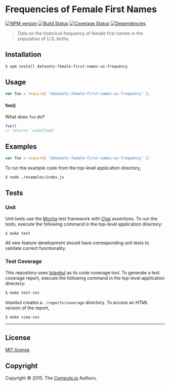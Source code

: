 Frequencies of Female First Names
===
[![NPM version][npm-image]][npm-url] [![Build Status][travis-image]][travis-url] [![Coverage Status][codecov-image]][codecov-url] [![Dependencies][dependencies-image]][dependencies-url]

> Data on the historical frequency of female first names in the population of U.S. births.


## Installation

``` bash
$ npm install datasets-female-first-names-us-frequency
```


## Usage

``` javascript
var foo = require( 'datasets-female-first-names-us-frequency' );
```

#### foo()

What does `foo` do?

``` javascript
foo()
// returns `undefined`
```


## Examples

``` javascript
var foo = require( 'datasets-female-first-names-us-frequency' );
```

To run the example code from the top-level application directory,

``` bash
$ node ./examples/index.js
```


## Tests

### Unit

Unit tests use the [Mocha](http://mochajs.org/) test framework with [Chai](http://chaijs.com) assertions. To run the tests, execute the following command in the top-level application directory:

``` bash
$ make test
```

All new feature development should have corresponding unit tests to validate correct functionality.


### Test Coverage

This repository uses [Istanbul](https://github.com/gotwarlost/istanbul) as its code coverage tool. To generate a test coverage report, execute the following command in the top-level application directory:

``` bash
$ make test-cov
```

Istanbul creates a `./reports/coverage` directory. To access an HTML version of the report,

``` bash
$ make view-cov
```


---
## License

[MIT license](http://opensource.org/licenses/MIT).


## Copyright

Copyright &copy; 2015. The [Compute.io](https://github.com/compute-io) Authors.


[npm-image]: http://img.shields.io/npm/v/datasets-female-first-names-us-frequency.svg
[npm-url]: https://npmjs.org/package/datasets-female-first-names-us-frequency

[travis-image]: http://img.shields.io/travis/datasets-io/female-first-names-us-frequency/master.svg
[travis-url]: https://travis-ci.org/datasets-io/female-first-names-us-frequency

[codecov-image]: https://img.shields.io/codecov/c/github/datasets-io/female-first-names-us-frequency/master.svg
[codecov-url]: https://codecov.io/github/datasets-io/female-first-names-us-frequency?branch=master

[dependencies-image]: http://img.shields.io/david/datasets-io/female-first-names-us-frequency.svg
[dependencies-url]: https://david-dm.org/datasets-io/female-first-names-us-frequency

[dev-dependencies-image]: http://img.shields.io/david/dev/datasets-io/female-first-names-us-frequency.svg
[dev-dependencies-url]: https://david-dm.org/dev/datasets-io/female-first-names-us-frequency

[github-issues-image]: http://img.shields.io/github/issues/datasets-io/female-first-names-us-frequency.svg
[github-issues-url]: https://github.com/datasets-io/female-first-names-us-frequency/issues
